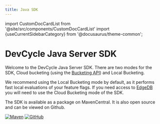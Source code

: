 ```yaml
---
title: Java SDK
---
```


import CustomDocCardList from '@site/src/components/CustomDocCardList' import {useCurrentSidebarCategory} from
'@docusaurus/theme-common';

# DevCycle Java Server SDK

Welcome to the DevCycle Java Server SDK. There are two modes for the SDK, Cloud bucketing (using the
[Bucketing API](https://docs.devcycle.com/bucketing-api/)) and Local Bucketing.

We recommend using the Local Bucketing mode by default, as it performs fast local evaluations of your feature flags. If
you need access to [EdgeDB](https://docs.devcycle.com/extras/edgedb) you will need to use the Cloud Bucketing mode of
the SDK.

<CustomDocCardList items={useCurrentSidebarCategory().items} columnWidth={4} />

The SDK is available as a package on MavenCentral. It is also open source and can be viewed on Github.

[![Maven](https://badgen.net/maven/v/maven-central/com.devcycle/java-server-sdk)](https://search.maven.org/artifact/com.devcycle/java-server-sdk)
[![GitHub](https://img.shields.io/github/stars/devcyclehq/java-server-sdk.svg?style=social&label=Star&maxAge=2592000)](https://github.com/DevCycleHQ/java-server-sdk)
